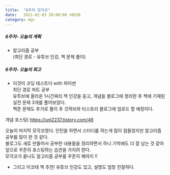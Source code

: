 ```yaml
---
title:  "6주차 모각코"
date:   2021-02-03 20:00:00 +0530
category: mgc
---
```



##### 6주차- 오늘의 계획
    
  - 알고리즘 공부  
  (최단 경로 - 유튜브 인강, 책 문제 풀이)
 
##### 6주차- 오늘의 회고
  
  - 이것이 코딩 테스트다 with 파이썬  
  최단 경로 파트 공부  
  유투브에 올라온 1시간짜리 책 인강을 듣고, 개념을 블로그에 정리한 후 책에 기재된 실전 문제 3개를 풀어보았다.  
  백준 문제도 추가로 풀이 후 깃허브와 티스토리 블로그에 업로드 할 예정이다.
  
  개념 포스팅)
  https://uni2237.tistory.com/46 
  

 오늘이 마지막 모각코였다. 인턴을 하면서 스터디를 하는게 많이 힘들었지만 알고리즘 공부를 많이 한 것 같다.  
 블로그도 새로 만들어서 공부한 내용들을 정리하면서 하니 기억에도 더 잘 남는 것 같아 앞으로 꾸준히 포스팅하는 습관을 가지려 한다.   
 모각코가 끝나도 알고리즘 공부를 꾸준히 해야지 !!  
 + 그리고 이코테 책 추천! 유튜브 인강도 있고, 설명도 엄청 친절하다.  
